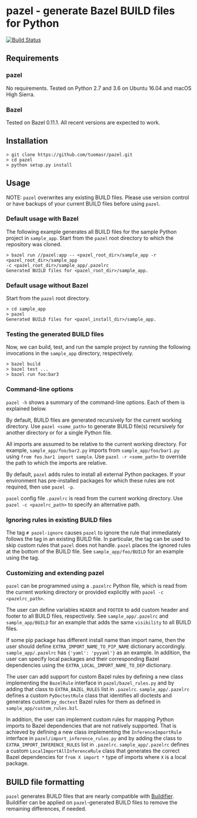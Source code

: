 # pazel - generate Bazel BUILD files for Python

[![Build Status](https://travis-ci.org/tuomasr/pazel.svg?branch=master)](https://travis-ci.org/tuomasr/pazel)

## Requirements

### pazel
No requirements. Tested on Python 2.7 and 3.6 on Ubuntu 16.04 and macOS High Sierra.

### Bazel
Tested on Bazel 0.11.1. All recent versions are expected to work.

## Installation

```
> git clone https://github.com/tuomasr/pazel.git
> cd pazel
> python setup.py install
```

## Usage

NOTE: `pazel` overwrites any existing BUILD files. Please use version control or have backups of
your current BUILD files before using `pazel`.

### Default usage with Bazel

The following example generates all BUILD files for the sample Python project in `sample_app`.
Start from the `pazel` root directory to which the repository was cloned.

```
> bazel run //pazel:app -- <pazel_root_dir>/sample_app -r <pazel_root_dir>/sample_app
-c <pazel_root_dir>/sample_app/.pazelrc
Generated BUILD files for <pazel_root_dir>/sample_app.
```

### Default usage without Bazel

Start from the `pazel` root directory.

```
> cd sample_app
> pazel
Generated BUILD files for <pazel_install_dir>/sample_app.
```

### Testing the generated BUILD files

Now, we can build, test, and run the sample project by running the following invocations in the
`sample_app` directory, respectively.

```
> bazel build
> bazel test ...
> bazel run foo:bar3
```

### Command-line options

`pazel -h` shows a summary of the command-line options. Each of them is explained below.

By default, BUILD files are generated recursively for the current working directory.
Use `pazel <some_path>` to generate BUILD file(s) recursively for another directory
or for a single Python file.

All imports are assumed to be relative to the current working directory. For example,
`sample_app/foo/bar2.py` imports from `sample_app/foo/bar1.py` using `from foo.bar1 import sample`.
Use `pazel -r <some_path>` to override the path to which the imports are relative.

By default, `pazel` adds rules to install all external Python packages. If your environment has
pre-installed packages for which these rules are not required, then use `pazel -p`.

`pazel` config file `.pazelrc` is read from the current working directory. Use
`pazel -c <pazelrc_path>` to specify an alternative path.

### Ignoring rules in existing BUILD files

The tag `# pazel-ignore` causes `pazel` to ignore the rule that immediately follows the tag in an
existing BUILD file. In particular, the tag can be used to skip custom rules that `pazel` does not 
handle. `pazel` places the ignored rules at the bottom of the BUILD file. See `sample_app/foo/BUILD`
for an example using the tag.


### Customizing and extending pazel

`pazel` can be programmed using a `.pazelrc` Python file, which is read from the current
working directory or provided explicitly with `pazel -c <pazelrc_path>`.

The user can define variables `HEADER` and `FOOTER` to add custom header and footer to
all BUILD files, respectively. See `sample_app/.pazelrc` and `sample_app/BUILD` for an example that
adds the same `visibility` to all BUILD files.

If some pip package has different install name than import name, then the user
should define `EXTRA_IMPORT_NAME_TO_PIP_NAME` dictionary accordingly. `sample_app/.pazelrc` has
`{'yaml': 'pyyaml'}` as an example. In addition, the user can specify local packages and their
corresponding Bazel dependencies using the `EXTRA_LOCAL_IMPORT_NAME_TO_DEP` dictionary.

The user can add support for custom Bazel rules by defining a new class implementing the `BazelRule`
interface in `pazel/bazel_rules.py` and by adding that class to `EXTRA_BAZEL_RULES` list in
`.pazelrc`. `sample_app/.pazelrc` defines a custom `PyDoctestRule` class that identifies all
doctests and generates custom `py_doctest` Bazel rules for them as defined in
`sample_app/custom_rules.bzl`.

In addition, the user can implement custom rules for mapping Python imports to Bazel dependencies
that are not natively supported. That is achieved by defining a new class implementing the
`InferenceImportRule` interface in `pazel/import_inference_rules.py` and by adding the class to
`EXTRA_IMPORT_INFERENCE_RULES` list in `.pazelrc`. `sample_app/.pazelrc` defines a custom
`LocalImportAllInferenceRule` class that generates the correct Bazel dependencies for
`from X import *` type of imports where `X` is a local package.


## BUILD file formatting

`pazel` generates BUILD files that are nearly compatible with
[Buildifier](https://github.com/bazelbuild/buildtools/tree/master/buildifier). Buildifier can be
applied on `pazel`-generated BUILD files to remove the remaining differences, if needed.